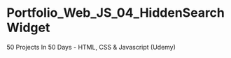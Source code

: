 # Portfolio_Web_JS_04_HiddenSearchWidget
50 Projects In 50 Days - HTML, CSS &amp; Javascript (Udemy)

<!-- Simple four step progress that changes forwards or backwards with button presses.

![Image1](./project/1.png)\
![Image2](./project/2.png)\
![Image3](./project/3.png)\
![Image4](./project/4.png) -->
